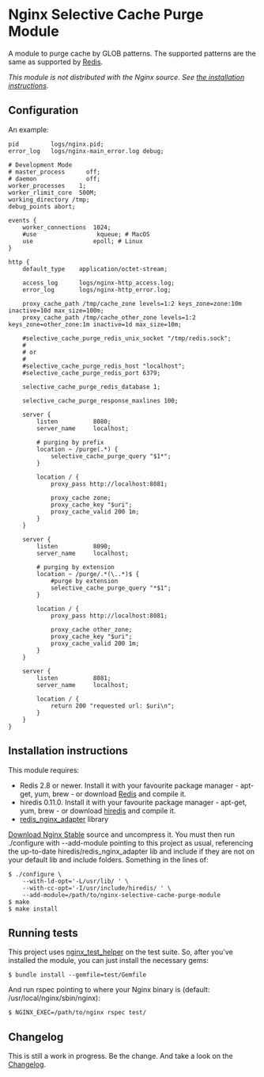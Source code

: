 Nginx Selective Cache Purge Module
==================================

A module to purge cache by GLOB patterns. The supported patterns are the same as supported by [Redis](http://redis.io/commands/KEYS).

_This module is not distributed with the Nginx source. See [the installation instructions](#installation)._


Configuration
-------------

An example:

    pid         logs/nginx.pid;
    error_log   logs/nginx-main_error.log debug;

    # Development Mode
    # master_process      off;
    # daemon              off;
    worker_processes    1;
    worker_rlimit_core  500M;
    working_directory /tmp;
    debug_points abort;

    events {
        worker_connections  1024;
        #use                 kqueue; # MacOS
        use                 epoll; # Linux
    }

    http {
        default_type    application/octet-stream;

        access_log      logs/nginx-http_access.log;
        error_log       logs/nginx-http_error.log;

        proxy_cache_path /tmp/cache_zone levels=1:2 keys_zone=zone:10m inactive=10d max_size=100m;
        proxy_cache_path /tmp/cache_other_zone levels=1:2 keys_zone=other_zone:1m inactive=1d max_size=10m;

        #selective_cache_purge_redis_unix_socket "/tmp/redis.sock";
        #
        # or
        #
        #selective_cache_purge_redis_host "localhost";
        #selective_cache_purge_redis_port 6379;

        selective_cache_purge_redis_database 1;

        selective_cache_purge_response_maxlines 100;

        server {
            listen          8080;
            server_name     localhost;

            # purging by prefix
            location ~ /purge(.*) {
                selective_cache_purge_query "$1*";
            }

            location / {
                proxy_pass http://localhost:8081;

                proxy_cache zone;
                proxy_cache_key "$uri";
                proxy_cache_valid 200 1m;
            }
        }

        server {
            listen          8090;
            server_name     localhost;

            # purging by extension
            location ~ /purge/.*(\..*)$ {
                #purge by extension
                selective_cache_purge_query "*$1";
            }

            location / {
                proxy_pass http://localhost:8081;

                proxy_cache other_zone;
                proxy_cache_key "$uri";
                proxy_cache_valid 200 1m;
            }
        }

        server {
            listen          8081;
            server_name     localhost;

            location / {
                return 200 "requested url: $uri\n";
            }
        }
    }



<a id="installation"></a>Installation instructions
--------------------------------------------------

This module requires:
- Redis 2.8 or newer. Install it with your favourite package manager - apt-get, yum, brew - or download [Redis](http://redis.io/download) and compile it.
- hiredis 0.11.0. Install it with your favourite package manager - apt-get, yum, brew - or download [hiredis](https://github.com/redis/hiredis/releases) and compile it.
- [redis_nginx_adapter](https://github.com/wandenberg/redis_nginx_adapter) library

[Download Nginx Stable](http://nginx.org/en/download.html) source and uncompress it. You must then run ./configure with --add-module pointing to this project as usual, referencing the up-to-date hiredis/redis_nginx_adapter lib and include if they are not on your default lib and include folders. Something in the lines of:

    $ ./configure \
        --with-ld-opt='-L/usr/lib/ ' \
        --with-cc-opt='-I/usr/include/hiredis/ ' \
        --add-module=/path/to/nginx-selective-cache-purge-module
    $ make
    $ make install


Running tests
-------------

This project uses [nginx_test_helper](https://github.com/wandenberg/nginx_test_helper) on the test suite. So, after you've installed the module, you can just install the necessary gems:

    $ bundle install --gemfile=test/Gemfile

And run rspec pointing to where your Nginx binary is (default: /usr/local/nginx/sbin/nginx):

    $ NGINX_EXEC=/path/to/nginx rspec test/


Changelog
---------

This is still a work in progress. Be the change. And take a look on the [Changelog](Changelog.md).
